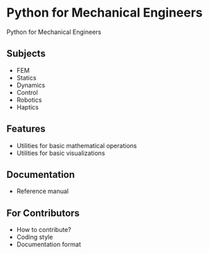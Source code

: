 # Python for Mechanical Engineers
Python for Mechanical Engineers

## Subjects
- FEM
- Statics
- Dynamics
- Control
- Robotics
- Haptics

## Features
- Utilities for basic mathematical operations
- Utilities for basic visualizations

## Documentation
- Reference manual

## For Contributors
- How to contribute?
- Coding style
- Documentation format
